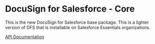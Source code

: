 # DocuSign for Salesforce - Core

This is the new DocuSign for Salesforce base package. This is a lighter version of DFS that is installable on Salesforce Essentials organizations.

[API Documentation](https://github.docusignhq.com/pages/Integrations/SalesforceEssentials/SfApexDocs/index.html)
